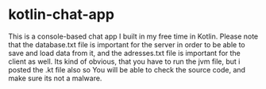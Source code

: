 # kotlin-chat-app
This is a console-based chat app I built in my free time in Kotlin.
Please note that the database.txt file is important for the server in order to be able to save and load data from it, and the adresses.txt file is important for the client as well. 
Its kind of obvious, that you have to run the jvm file, but i posted the .kt file also so You will be able to check the source code, and make sure its not a malware.
